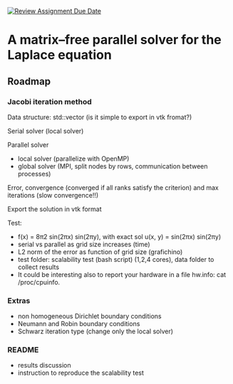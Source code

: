 [![Review Assignment Due Date](https://classroom.github.com/assets/deadline-readme-button-22041afd0340ce965d47ae6ef1cefeee28c7c493a6346c4f15d667ab976d596c.svg)](https://classroom.github.com/a/bOfolMCC)
# A matrix–free parallel solver for the Laplace equation

## Roadmap

### Jacobi iteration method

Data structure: std::vector (is it simple to export in vtk fromat?)

Serial solver (local solver)

Parallel solver
- local solver (parallelize with OpenMP)
- global solver (MPI, split nodes by rows, communication between processes)

Error, convergence (converged if all ranks satisfy the criterion) and max iterations (slow convergence!!)

Export the solution in vtk format

Test:
- f(x) = 8π2 sin(2πx) sin(2πy), with exact sol u(x, y) = sin(2πx) sin(2πy)
- serial vs parallel as grid size increases (time)
- L2 norm of the error as function of grid size (grafichino)
- test folder: scalability test (bash script) (1,2,4 cores), data folder to collect results
- It could be interesting also to report your hardware in a file hw.info: cat /proc/cpuinfo.

### Extras
- non homogeneous Dirichlet boundary conditions
- Neumann and Robin boundary conditions
- Schwarz iteration type (change only the local solver)

### README
- results discussion
- instruction to reproduce the scalability test
